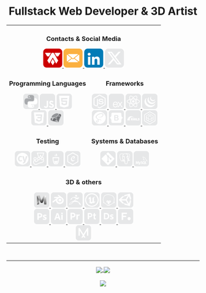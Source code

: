 <div align="center">

# Fullstack Web Developer & 3D Artist

<table>

<tr>
  <td colspan="2" align="center">

  <!-- Contacts & Social Media -->
  ### **Contacts & Social Media**
  <div align="center">
    <a href="https://alexandertamayo.com/" target="_blank" rel="noreferrer">
      <img src="./icons/mylogo.svg" alt="alexandertamayo.com" title="alexandertamayo.com" width="50" height="50">
    </a>
    <a href="mailto:alextamayocg@gmail.com" target="_blank" rel="noreferrer">
      <img src="./icons/email.svg" alt="alextamayocg@gmail.com" title="alextamayocg@gmail.com" width="50" height="50">
    </a>
    <a href="https://linkedin.com/in/alexandertamayo/" target="_blank" rel="noreferrer">
      <img src="./icons/linkedin.svg" alt="linkedin.com/in/alexandertamayo" title="linkedin.com/in/alexandertamayo" width="50" height="50">
    </a>
    <a href="https://x.com/AlexTamayo" target="_blank" rel="noreferrer">
      <img src="./icons/x.svg" alt="x.com/AlexTamayo" title="x.com/AlexTamayo" width="50" height="50">
    </a>
  </div>

  </td>


</tr>
<!------------------------------------------------------------->
<tr>


<!-- Programming languages -->
<td>
  <div align="center" >

  ### **Programming Languages**
  <div >
    <a href="https://www.python.org/" target="_blank" rel="noreferrer">
      <img src="./icons/python.svg" alt="python" title="Python" width="40" height="40">
    </a>
    <a href="https://www.ecma-international.org/publications-and-standards/standards/ecma-262/" target="_blank" rel="noreferrer">
      <img src="./icons/javascript.svg" alt="javascript" title="Javascript" width="40" height="40">
    </a>
    <!-- <a href="https://www.rust-lang.org/" target="_blank" rel="noreferrer">
      <img src="./icons/rust.svg" alt="rust" title="Rust" width="40" height="40">
    </a> -->
    <a href="https://html.spec.whatwg.org/multipage/" target="_blank" rel="noreferrer">
      <img src="./icons/html5_flat_v1.svg" alt="html5" title="HTML 5" width="40" height="40">
    </a>

  </div>
  <div>
    <a href="https://www.w3.org/Style/CSS/Overview.en.html" target="_blank" rel="noreferrer">
      <img src="./icons/css3_flat_v1.svg" alt="css3" title="CSS 3" width="40" height="40">
    </a>
    <a href="https://www.ruby-lang.org/en/" target="_blank" rel="noreferrer">
      <img src="./icons/ruby.svg" alt="ruby" title="Ruby" width="40" height="40">
    </a>
    <!-- <a href="https://www.open-std.org/jtc1/sc22/wg14/" target="_blank" rel="noreferrer">
      <img src="./icons/c.svg" alt="c" title="C" width="40" height="40">
    </a> -->
    <!-- <a href="https://isocpp.org/" target="_blank" rel="noreferrer">
      <img src="./icons/c++.svg" alt="c++" title="C++" width="40" height="40">
    </a> -->
    <!-- <a href="https://learn.microsoft.com/en-us/dotnet/csharp/" target="_blank" rel="noreferrer">
      <img src="./icons/csharp.svg" alt="csharp" title="C#" width="40" height="40">
    </a> -->
  </div>
  </div>

</td>


<!-- Frameworks -->
<td>
  <div align="center">

  ### **Frameworks**
  <div>
    <a href="https://nodejs.org/en" target="_blank" rel="noreferrer">
      <img src="./icons/node.js.svg" alt="node.js" title="Node.js" width="40" height="40">
    </a>
    <a href="https://expressjs.com/" target="_blank" rel="noreferrer">
      <img src="./icons/express.js.svg" alt="express.js" title="Express.js" width="40" height="40">
    </a>
    <a href="https://react.dev/" target="_blank" rel="noreferrer">
      <img src="./icons/react.js.svg" alt="react.js" title="React.js" width="40" height="40">
    </a>
    <a href="https://jquery.com/" target="_blank" rel="noreferrer">
      <img src="./icons/jquery.svg" alt="jquery" title="Jquery" width="40" height="40">
    </a>
  </div>
  <div>
    <a href="https://sass-lang.com/" target="_blank" rel="noreferrer">
      <img src="./icons/sass.svg" alt="sass" title="SASS" width="40" height="40">
    </a>
    <a href="https://getbootstrap.com/" target="_blank" rel="noreferrer">
      <img src="./icons/bootstrap.svg" alt="bootstrap" title="Bootstrap" width="40" height="40">
    </a>
    <a href="https://rubyonrails.org/" target="_blank" rel="noreferrer">
      <img src="./icons/rubyOnRails.svg" alt="ruby on rails" title="Ruby on Rails" width="40" height="40">
    </a>
    <a href="https://sequelize.org/" target="_blank" rel="noreferrer">
      <img src="./icons/sequelize.svg" alt="sequelize" title="Sequelize" width="40" height="40">
    </a>
  </div>
  </div>
</td>


</tr>
<!------------------------------------------------------------->
<tr>

<!-- Testing -->
<td>
  <div align="center">

  ### **Testing**
  <div>
    <a href="https://www.cypress.io/" target="_blank" rel="noreferrer">
      <img src="./icons/cypress.svg" alt="cypress" title="Cypress" width="40" height="40">
    </a>
    <a href="https://jestjs.io/" target="_blank" rel="noreferrer">
      <img src="./icons/jest.svg" alt="jest" title="Jest" width="40" height="40">
    </a>
    <a href="https://mochajs.org/" target="_blank" rel="noreferrer">
      <img src="./icons/mocha.svg" alt="mocha" title="Mocha" width="40" height="40">
    </a>
    <a href="https://www.chaijs.com/" target="_blank" rel="noreferrer">
      <img src="./icons/chai.svg" alt="chai" title="Chai" width="40" height="40">
    </a>
  </div>
  </div>
</td>



<!-- Systems & Databases -->
<td>
  <div align="center">

  ### **Systems & Databases**
  <div>
    <a href="https://git-scm.com/" target="_blank" rel="noreferrer">
      <img src="./icons/git.svg" alt="git" title="Git" width="40" height="40">
    </a>
    <a href="https://www.postgresql.org/" target="_blank" rel="noreferrer">
      <img src="./icons/postgresql.svg" alt="postgresql" title="PostgreSQL" width="40" height="40">
    </a>
    <a href="https://www.mysql.com/" target="_blank" rel="noreferrer">
      <img src="./icons/mysql.svg" alt="mysql" title="MySQL" width="40" height="40">
    </a>
  </div>
  </div>

</td>



</tr>
<!------------------------------------------------------------->
<tr>




<!-- 3D & others -->
<td colspan="2" align="center">
  <div align="center">

  ### **3D & others**
  <div>
    <a href="https://www.autodesk.ca/en/products/maya/" target="_blank" rel="noreferrer">
      <img src="./icons/mayaShaded.svg" alt="Autodesk Maya" title="Autodesk Maya" width="40" height="40">
    </a>
    <a href="https://www.blender.org/" target="_blank" rel="noreferrer">
      <img src="./icons/blender.svg" alt="blender" title="Blender" width="40" height="40">
    </a>
    <a href="https://www.maxon.net/en/zbrush" target="_blank" rel="noreferrer">
      <img src="./icons/zbrush.svg" alt="Zbrush" title="Zbrush" width="40" height="40">
    </a>
    <a href="https://www.unrealengine.com/" target="_blank" rel="noreferrer">
      <img src="./icons/unrealEngine.svg" alt="unreal engine" title="Unreal Engine" width="40" height="40">
    </a>
    <a href="https://marmoset.co/" target="_blank" rel="noreferrer">
      <img src="./icons/marmosetToolbag.svg" alt="marmoset toolbag" title="Marmoset Toolbag" width="40" height="40">
    </a>
    <a href="https://unity.com/" target="_blank" rel="noreferrer">
      <img src="./icons/unity3d.svg" alt="unity3d" title="Unity3D" width="40" height="40">
    </a>
  </div>
  <div>
    <a href="https://www.adobe.com/ca/products/photoshop.html" target="_blank" rel="noreferrer">
      <img src="./icons/photoshop.svg" alt="photoshop" title="Adobe Photoshop" width="40" height="40">
    </a>
    <a href="https://www.adobe.com/ca/products/illustrator.html" target="_blank" rel="noreferrer">
      <img src="./icons/illustrator.svg" alt="illustrator" title="Adobe Illustrator" width="40" height="40">
    </a>
    <a href="https://www.adobe.com/ca/products/premiere.html" target="_blank" rel="noreferrer">
      <img src="./icons/premiere.svg" alt="premiere" title="Adobe Premiere Pro" width="40" height="40">
    </a>
    <a href="https://www.adobe.com/ca/products/substance3d-painter.html" target="_blank" rel="noreferrer">
      <img src="./icons/subPainter.svg" alt="painter" title="Substance Painter" width="40" height="40">
    </a>
    <a href="https://www.adobe.com/ca/products/substance3d-designer.html" target="_blank" rel="noreferrer">
      <img src="./icons/subDesigner.svg" alt="designer" title="Substance Designer" width="40" height="40">
    </a>
    <a href="https://www.foundry.com/" target="_blank" rel="noreferrer">
      <img src="./icons/foundry.svg" alt="the foundry" title="The Foundry" width="40" height="40">
    </a>
  </div>
  <div>
    <a href="https://marvelousdesigner.com/" target="_blank" rel="noreferrer">
      <img src="./icons/marvelousDesigner.svg" alt="marvelous designer" title="Marvelous Designer" width="40" height="40">
    </a>
  </div>


  </td>
</tr>
<!------------------------------------------------------------->
</table>


<br>
<hr>

<!--

https://streak-stats.demolab.com?user=AlexTamayo
&theme=dark
&ring=CC0000
&fire=CC0000
&hide_border=true
&border_radius=15
&currStreakLabel=CCCCCC
&hide_current_streak=true
&date_format=j%20M%5B%20Y%5D
&background=0D1117

 -->


<div>
  <a href="https://git.io/streak-stats">
    <img align="center" src="https://streak-stats.demolab.com?user=AlexTamayo&theme=dark&background=0D1117&ring=CC0000&fire=CC0000&hide_border=true&border_radius=15&currStreakLabel=CCCCCC&hide_current_streak=true&date_format=j%20M%5B%20Y%5D" height="145"/>
  </a>
  <a href="https://github.com/anuraghazra/github-readme-stats">
    <img align="center" src="https://github-readme-stats.vercel.app/api/top-langs/?username=AlexTamayo&langs_count=6&layout=donut&theme=dark&bg_color=0D1117&border_radius=15&hide_border=true&hide_progress=true" height="145"/>
  </a>

  <!-- <a href="https://github.com/anuraghazra/github-readme-stats">
    <img align="center" src="https://github-readme-stats.vercel.app/api?username=AlexTamayo&count_private=true&show_icons=true&include_all_commits=true&hide_border=true&hide_title=true&bg_color=0D1117&border_radius=15" height="145"/>
  </a> -->

</div>

<br>

  <a href="https://github.com/antonkomarev/github-profile-views-counter">
    <img align="center" src="https://komarev.com/ghpvc/?username=AlexTamayo&style=for-the-badge&color=CC0000&label=Profile+Views" height="25"/>
  </a>

</div>
